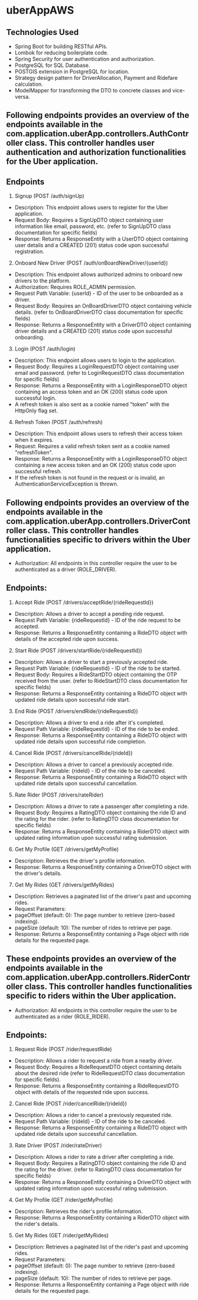 # uberAppAWS

## Technologies Used
  * Spring Boot for building RESTful APIs.
  * Lombok for reducing boilerplate code.
  * Spring Security for user authentication and authorization.
  * PostgreSQL for SQL Database.
  * POSTGIS extension in PostgreSQL for location.
  * Strategy design pattern for DriverAllocation, Payment and Ridefare calculation.
  * ModelMapper for transforming the DTO to concrete classes and vice-versa.
   
## Following endpoints provides an overview of the endpoints available in the com.application.uberApp.controllers.AuthController class. This controller handles user authentication and authorization functionalities for the Uber application.

## Endpoints
  1. Signup (POST /auth/signUp)
   * Description: This endpoint allows users to register for the Uber application.
   * Request Body: Requires a SignUpDTO object containing user information like email, password, etc. (refer to SignUpDTO class documentation for specific fields)
   * Response: Returns a ResponseEntity with a UserDTO object containing user details and a CREATED (201) status code upon successful registration.
  2. Onboard New Driver (POST /auth/onBoardNewDriver/{userId})
   * Description: This endpoint allows authorized admins to onboard new drivers to the platform.
   * Authorization: Requires ROLE_ADMIN permission.
   * Request Path Variable: {userId} - ID of the user to be onboarded as a driver.
   * Request Body: Requires an OnBoardDriverDTO object containing vehicle details. (refer to OnBoardDriverDTO class documentation for specific fields)
   * Response: Returns a ResponseEntity with a DriverDTO object containing driver details and a CREATED (201) status code upon successful onboarding.
  3. Login (POST /auth/login)
   * Description: This endpoint allows users to login to the application.
   * Request Body: Requires a LoginRequestDTO object containing user email and password. (refer to LoginRequestDTO class documentation for specific fields)
   * Response: Returns a ResponseEntity with a LoginResponseDTO object containing an access token and an OK (200) status code upon successful login.
   * A refresh token is also sent as a cookie named "token" with the HttpOnly flag set.
  4. Refresh Token (POST /auth/refresh)
   * Description: This endpoint allows users to refresh their access token when it expires.
   * Request: Requires a valid refresh token sent as a cookie named "refreshToken".
   * Response: Returns a ResponseEntity with a LoginResponseDTO object containing a new access token and an OK (200) status code upon successful refresh.
   * If the refresh token is not found in the request or is invalid, an AuthenticationServiceException is thrown.

## Following endpoints provides an overview of the endpoints available in the com.application.uberApp.controllers.DriverController class. This controller handles functionalities specific to drivers within the Uber application.

* Authorization: All endpoints in this controller require the user to be authenticated as a driver (ROLE_DRIVER).

## Endpoints:

 1. Accept Ride (POST /drivers/acceptRide/{rideRequestId})
 * Description: Allows a driver to accept a pending ride request.
 * Request Path Variable: {rideRequestId} - ID of the ride request to be accepted.
 * Response: Returns a ResponseEntity containing a RideDTO object with details of the accepted ride upon success.
 2. Start Ride (POST /drivers/startRide/{rideRequestId})
 * Description: Allows a driver to start a previously accepted ride.
 * Request Path Variable: {rideRequestId} - ID of the ride to be started.
 * Request Body: Requires a RideStartDTO object containing the OTP received from the user. (refer to RideStartDTO class documentation for specific fields)
 * Response: Returns a ResponseEntity containing a RideDTO object with updated ride details upon successful ride start.
 3. End Ride (POST /drivers/endRide/{rideRequestId})
 * Description: Allows a driver to end a ride after it's completed.
 * Request Path Variable: {rideRequestId} - ID of the ride to be ended.
 * Response: Returns a ResponseEntity containing a RideDTO object with updated ride details upon successful ride completion.
 4. Cancel Ride (POST /drivers/cancelRide/{rideId})
 * Description: Allows a driver to cancel a previously accepted ride.
 * Request Path Variable: {rideId} - ID of the ride to be canceled.
 * Response: Returns a ResponseEntity containing a RideDTO object with updated ride details upon successful cancellation.
 5. Rate Rider (POST /drivers/rateRider)
 * Description: Allows a driver to rate a passenger after completing a ride.
 * Request Body: Requires a RatingDTO object containing the ride ID and the rating for the rider. (refer to RatingDTO class documentation for specific fields)
 * Response: Returns a ResponseEntity containing a RiderDTO object with updated rating information upon successful rating submission.
 6. Get My Profile (GET /drivers/getMyProfile)
 * Description: Retrieves the driver's profile information.
 * Response: Returns a ResponseEntity containing a DriverDTO object with the driver's details.
 7. Get My Rides (GET /drivers/getMyRides)
 * Description: Retrieves a paginated list of the driver's past and upcoming rides.
 * Request Parameters:
 * pageOffset (default: 0): The page number to retrieve (zero-based indexing).
 * pageSize (default: 10): The number of rides to retrieve per page.
 * Response: Returns a ResponseEntity containing a Page<RideDTO> object with ride details for the requested page.

## These endpoints provides an overview of the endpoints available in the com.application.uberApp.controllers.RiderController class. This controller handles functionalities specific to riders within the Uber application.

* Authorization: All endpoints in this controller require the user to be authenticated as a rider (ROLE_RIDER).

## Endpoints:

 1. Request Ride (POST /rider/requestRide)
 
 * Description: Allows a rider to request a ride from a nearby driver.
 * Request Body: Requires a RideRequestDTO object containing details about the desired ride (refer to RideRequestDTO class documentation for specific fields).
 * Response: Returns a ResponseEntity containing a RideRequestDTO object with details of the requested ride upon success.
 2. Cancel Ride (POST /rider/cancelRide/{rideId})
 
 * Description: Allows a rider to cancel a previously requested ride.
 * Request Path Variable: {rideId} - ID of the ride to be canceled.
 * Response: Returns a ResponseEntity containing a RideDTO object with updated ride details upon successful cancellation.
 3. Rate Driver (POST /rider/rateDriver)
 
 * Description: Allows a rider to rate a driver after completing a ride.
 * Request Body: Requires a RatingDTO object containing the ride ID and the rating for the driver. (refer to RatingDTO class documentation for specific fields)
 * Response: Returns a ResponseEntity containing a DriverDTO object with updated rating information upon successful rating submission.
 4. Get My Profile (GET /rider/getMyProfile)
 
 * Description: Retrieves the rider's profile information.
 * Response: Returns a ResponseEntity containing a RiderDTO object with the rider's details.
 5. Get My Rides (GET /rider/getMyRides)
 
 * Description: Retrieves a paginated list of the rider's past and upcoming rides.
 * Request Parameters:
 * pageOffset (default: 0): The page number to retrieve (zero-based indexing).
 * pageSize (default: 10): The number of rides to retrieve per page.
 * Response: Returns a ResponseEntity containing a Page<RideDTO> object with ride details for the requested page.
